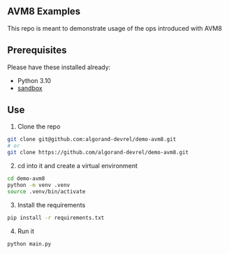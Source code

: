 AVM8 Examples
---------------

This repo is meant to demonstrate usage of the ops introduced with AVM8


Prerequisites
-------------

Please have these installed already:

- Python 3.10
- [sandbox](https://github.com/algorand/sandbox)


Use
-----

1) Clone the repo

```sh
git clone git@github.com:algorand-devrel/demo-avm8.git 
# or
git clone https://github.com/algorand-devrel/demo-avm8.git
```
2) cd into it and create a virtual environment

```sh
cd demo-avm8
python -m venv .venv
source .venv/bin/activate
```

3) Install the requirements

```sh
pip install -r requirements.txt
```
4) Run it

```sh
python main.py
```